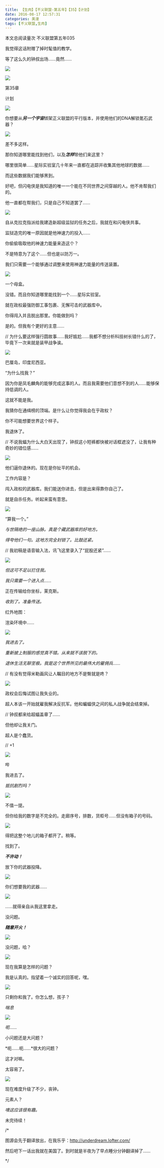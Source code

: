 ```yaml
---
title: 【生肉】【不义联盟-第五年】【35】【计划】
date: 2016-08-17 12:57:31
categories: 美漫
tags: [不义联盟,生肉]
---
```

<span id="busuanzi_container_page_pv">
  本文总阅读量<span id="busuanzi_value_page_pv"></span>次
</span>
不义联盟第五年035

我觉得这话附赠了掉时髦值的教学。

等了这么久的钟叔出场……竟然……

![](http://ww2.sinaimg.cn/large/a15b4afegw1f6vmzp3magj21hk156ndk)
<!-- more -->
![](http://ww2.sinaimg.cn/large/a15b4afegw1f6vmzvs0w6j21hk1564bv)

第35章

计划

![](http://ww2.sinaimg.cn/large/a15b4afegw1f6vn01y6z4j21hk156n83)

你想要从***另一个宇宙***绑架正义联盟的平行版本，并使用他们的DNA解锁氪石武器？

![](http://ww2.sinaimg.cn/large/a15b4afegw1f6vn08y4bsj21hk156nav)

差不多这样。

那你知道哪里能找到他们，以及***怎样***带他们来这里？

哪里很简单……星际实验室几十年来一直都在追踪并收集其他地球的数据……

而这些数据我们能够黑到。

好吧，但闪电侠是我知道的唯一一个能在不同世界之间穿越的人。他不肯帮我们的。

他一直都在帮我们，只是自己不知道罢了……

![](http://ww2.sinaimg.cn/large/a15b4afegw1f6vn0f2l28j21hk156gxp)

自从克拉克指派给我建造新超级监狱的任务之后，我就在和闪电侠共事。

监狱造完的唯一原因就是他神速力的投入……

你偷偷吸取他的神速力能量来造这个？

不是特意为了这个……但也是以防万一。

我们只需要一个能够通过调整来使用神速力能量的传送装置。

![](http://ww2.sinaimg.cn/large/a15b4afegw1f6vn0lzg6uj21hk156tm2)

一个母盒。

没错。而且你知道哪里能找到一个……星际实验室。

就在政权最强防御工事包裹、无懈可击的武器库中。

你得闯入并且脱出那里。你能做到吗？

是的。但我有个更好的主意……

//
为什么要这样强行圆故事……我好尴尬……我都不想分析科技树长错什么的了，毕竟下一次来就是装甲战争诶。

![](http://ww2.sinaimg.cn/large/a15b4afegw1f6vn155cf4j21hk156dyv)

巴厘岛，印度尼西亚。

“为什么找我？”

因为你是凤毛麟角的能够完成这事的人。而且我需要他们意想不到的人……能够保持低调的人。

这就不能是我。

我猜你在通缉榜的顶端。是什么让你觉得我会在乎政权？

你不可能想要世界这个样子。

我退休了。

//
不说我蝠为什么大白天出现了，钟叔这小短裤都快被对话框遮没了，让我有种奇妙的错位感……

![](http://ww2.sinaimg.cn/large/a15b4afegw1f6vn1da3m6j21hk156qkp)

他们逼你退休的。现在是你扯平的机会。

工作内容是？

闯入政权的武器库。我们能送你进去，但是出来得靠你自己了。

就是自杀任务。听起来蛮有意思。

![](http://ww2.sinaimg.cn/large/a15b4afegw1f6vn1ltrnkj21hk156ned)

“算我一个。”

*与世隔绝的一座山脉。真是个藏武器库的好地方。*

*得夸他们一句。这地方完全封锁了。比鼓还紧。*

// 我初稿是语音输入法，讯飞这里录入了“屁股还紧”……

![](http://ww2.sinaimg.cn/large/a15b4afegw1f6vn1tr0lyj21hk156qi7)

*但这可不足以拦住我。*

*我只需要一个进入点……*

正在传输给你坐标，莱克斯。

*收到了。准备传送。*

红外地图：

渲染环境中……

![](http://ww2.sinaimg.cn/large/a15b4afegw1f6vn20y5l3j21hk156k6b)

*我进去了。*

*重新披上制服的感觉真不错。从来就不该脱下的。*

*退休生活无聊至极。我是这个世界所见的最伟大的雇佣兵……*

// 有没有觉得米勒画风让人瞩目的地方不是臀就是咚？

![](http://ww2.sinaimg.cn/large/a15b4afegw1f6vn28qs15j21hk156nf4)

政权会后悔试图让我失业的。

超人本该一开始就雇我解决反抗军。他和蝙蝠侠之间的私人战争就会结束掉。

// 钟叔都来给超蝠盖章了……

但他却让我关门。

超人是个蠢货。

// +1

![](http://ww2.sinaimg.cn/large/a15b4afegw1f6vn2g1wnmj21hk156dvb)

哔

我进去了。

*抵抗剧烈吗？*

![](http://ww2.sinaimg.cn/large/a15b4afegw1f6vn2pn3paj21hk156tun)

不值一提。

但你给我的数字是不完全的。走廊序号，排数，货柜号……但没有箱子的号码。

![](http://ww2.sinaimg.cn/large/a15b4afegw1f6vn2yf3b3j21hk156wv9)

得把这整个地儿的箱子都开了。稍等。

找到了。

***不许动！***

放下你的武器投降。

![](http://ww2.sinaimg.cn/large/a15b4afegw1f6vn3atyd5j21hk156000)

你们想要我的武器……

![](http://ww2.sinaimg.cn/large/a15b4afegw1f6vn3iyu9fj21hk156h3r)

……就得亲自从我这里拿走。

没问题。

***随意开火！***

![](http://ww2.sinaimg.cn/large/a15b4afegw1f6vn3um3g6j21hk156e2j)

没问题，哈？

![](http://ww2.sinaimg.cn/large/a15b4afegw1f6vn454tm0j21hk156h9x)

现在我算是怎样的问题？

我是认真的。指望着一个诚实的回答呢，嘿。

![](http://ww2.sinaimg.cn/large/a15b4afegw1f6vn4gr4dpj21hk1561hc)

只剩你和我了。你怎么想，孩子？

*喘息*

![](http://ww2.sinaimg.cn/large/a15b4afegw1f6vn4pzkfaj21hk156wxg)

*呃……*

小问题还是大问题？

*呃……呃……*很大的问题？

这才对嘛。

太容易了。

![](http://ww2.sinaimg.cn/large/a15b4afegw1f6vn51bcyqj21hk156awy)

现在难度升级了不少，丧钟。

元素人？

*噢这应该很有趣。*

未完待续！

/\*

图源会先于翻译放出，在我乐乎：http://underdream.lofter.com/

然后吧下一话出我就在美国了。到时就是半夜为了早点睡分分钟翻译掉了……

\*/